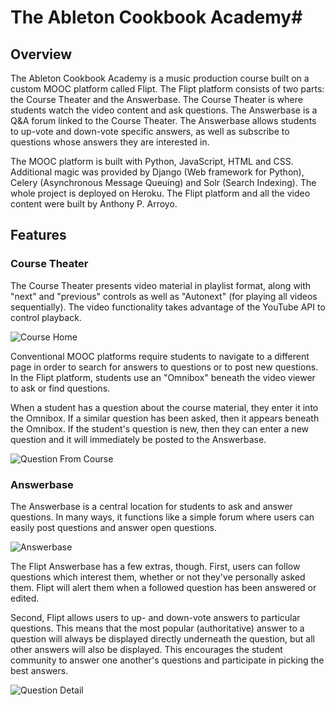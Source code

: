 # The Ableton Cookbook Academy#

## Overview ##

The Ableton Cookbook Academy is a music production course built on a custom MOOC 
platform called Flipt. The Flipt platform consists of two parts: the Course 
Theater and the Answerbase. The Course Theater is where students watch the video 
content and ask questions. The Answerbase is a Q&A forum linked to the Course Theater. 
The Answerbase allows students to up-vote and down-vote specific answers, as well 
as subscribe to questions whose answers they are interested in. 

The MOOC platform is built with Python, JavaScript, HTML and CSS. Additional 
magic was provided by Django (Web framework for Python), Celery (Asynchronous 
Message Queuing) and Solr (Search Indexing). The whole project is deployed on 
Heroku. The Flipt platform and all the video content were built by Anthony P. 
Arroyo.

## Features ##

### Course Theater ###

The Course Theater presents video material in playlist format, along with "next" 
and "previous" controls as well as "Autonext" (for playing all videos sequentially). 
The video functionality takes advantage of the YouTube API to control playback.

![Course Home](https://raw.github.com/alohagarage/alohagarage.github.com/master/static/CourseHome.png)

Conventional MOOC platforms require students to navigate to a different page in order 
to search for answers to questions or to post new questions. In the Flipt platform, 
students use an "Omnibox" beneath the video viewer to ask or find questions. 

When a student has a question about the course material, they enter it into the 
Omnibox. If a similar question has been asked, then it appears beneath the Omnibox. 
If the student's question is new, then they can enter a new question and it will 
immediately be posted to the Answerbase.

![Question From Course](https://raw.github.com/alohagarage/alohagarage.github.com/master/static/QuestionfromCourse.png)

### Answerbase ###

The Answerbase is a central location for students to ask and answer questions. 
In many ways, it functions like a simple forum where users can easily post questions 
and answer open questions. 

![Answerbase](https://raw.github.com/alohagarage/alohagarage.github.com/master/static/Answerbase.png)

The Flipt Answerbase has a few extras, though. First, users can follow questions 
which interest them, whether or not they've personally asked them. Flipt will 
alert them when a followed question has been answered or edited. 

Second, Flipt allows users to up- and down-vote answers to particular questions. 
This means that the most popular (authoritative) answer to a question will 
always be displayed directly underneath the question, but all other answers will 
also be displayed. This encourages the student community to answer one another's 
questions and participate in picking the best answers.

![Question Detail](https://raw.github.com/alohagarage/alohagarage.github.com/master/static/QuestionDetail.png)


